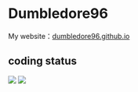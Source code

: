 # Dumbledore96
My website：[dumbledore96.github.io](https://dumbledore96.github.io)
## coding status
![](https://github-readme-stats.vercel.app/api/top-langs/?username=dumbledore96&theme=radical) 
![](https://github-profile-summary-cards.vercel.app/api/cards/profile-details?username=dumbledore96&theme=nord_dark)
